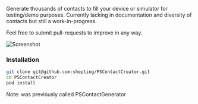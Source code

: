 Generate thousands of contacts to fill your device or simulator for testing/demo purposes. Currently lacking in documentation and diversity of contacts but still a work-in-progress.

Feel free to submit pull-requests to improve in any way.


![Screenshot][screenshot]

[screenshot]: https://raw.github.com/shepting/PSContactGenerator/master/Images/screenshot_small.png

### Installation

```bash
git clone git@github.com:shepting/PSContactCreator.git
cd PSContactCreator
pod install
```

Note: was previously called PSContactGenerator
